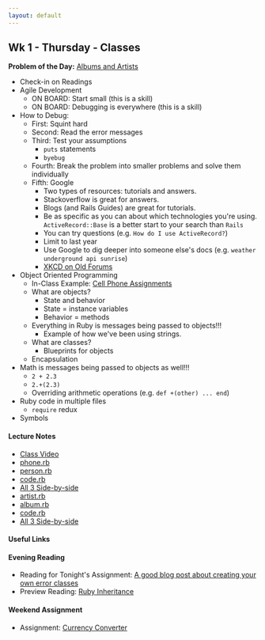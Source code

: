 ```yaml
---
layout: default
---
```


## Wk 1 - Thursday - Classes

**Problem of the Day:** [Albums and Artists](https://github.com/masonfmatthews/rails_assignments/tree/master/exercises/albums_and_artists)

* Check-in on Readings
* Agile Development
  * ON BOARD: Start small (this is a skill)
  * ON BOARD: Debugging is everywhere (this is a skill)
* How to Debug:
  * First: Squint hard
  * Second: Read the error messages
  * Third: Test your assumptions
    * `puts` statements
    * `byebug`
  * Fourth: Break the problem into smaller problems and solve them individually
  * Fifth: Google
    * Two types of resources: tutorials and answers.
    * Stackoverflow is great for answers.
    * Blogs (and Rails Guides) are great for tutorials.
    * Be as specific as you can about which technologies you're using.  `ActiveRecord::Base` is a better start to your search than `Rails`
    * You can try questions (e.g. `How do I use ActiveRecord?`)
    * Limit to last year
    * Use Google to dig deeper into someone else's docs (e.g. `weather underground api sunrise`)
    * [XKCD on Old Forums](https://xkcd.com/979/)
* Object Oriented Programming
  * In-Class Example: [Cell Phone Assignments](https://github.com/masonfmatthews/rails_assignments/tree/master/exercises/cell_phone_assignments)
  * What are objects?
    * State and behavior
    * State = instance variables
    * Behavior = methods
  * Everything in Ruby is messages being passed to objects!!!
    * Example of how we've been using strings.
  * What are classes?
    * Blueprints for objects
  * Encapsulation
* Math is messages being passed to objects as well!!!
  * `2 + 2.3`
  * `2.+(2.3)`
  * Overriding arithmetic operations (e.g. `def +(other) ... end`)
* Ruby code in multiple files
  * `require` redux
* Symbols
<!-- NOT ATTR_READER -->

#### Lecture Notes

* [Class Video]()
* [phone.rb](w1-4/phone.rb)
* [person.rb](w1-4/person.rb)
* [code.rb](w1-4/code.rb)
* [All 3 Side-by-side](w1-4/screenshot.png)
* [artist.rb](w1-4/artist.rb)
* [album.rb](w1-4/album.rb)
* [code.rb](w1-4/artist_code.rb)
* [All 3 Side-by-side](w1-4/screenshot2.png)

#### Useful Links

#### Evening Reading

* Reading for Tonight's Assignment: [A good blog post about creating your own error classes](http://www.skorks.com/2009/09/ruby-exceptions-and-exception-handling/)
* Preview Reading: [Ruby Inheritance](http://rubylearning.com/satishtalim/ruby_inheritance.html)

#### Weekend Assignment

* Assignment: [Currency Converter](https://github.com/tiyd-rails-2016-01/currency_converter)
<!-- * Feedback: [Currency Converter Feedback](feedback) -->
